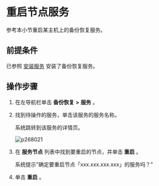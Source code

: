 重启节点服务
===========================

参考本小节重启某主机上的备份恢复服务。

前提条件
-------------------------

已参照 [安装服务](../1000.manage-backup-and-recovery-service/200.installation-services.md) 安装了备份恢复服务。

操作步骤
-------------------------

1. 在左导航栏单击 **备份恢复** **\>** **服务** 。

2. 找到待操作的服务，单击该服务的服务名称。

   系统跳转到该服务的详情页。

   ![p268021](https://help-static-aliyun-doc.aliyuncs.com/assets/img/zh-CN/6927270261/p268315.png)

3. 在 **服务节点** 列表中找到要重启的节点，并单击 **重启** 。

   系统提示"确定要重启节点「xxx.xxx.xxx.xxx」的服务吗？"

4. 单击 **重启** 。
